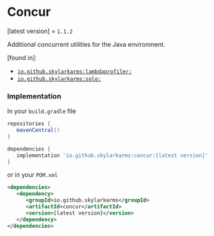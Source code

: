 # Concur
[latest version] = `1.1.2`

Additional concurrent utilities for the Java environment.

[found in]:
   - [`io.github.skylarkarms:lambdaprofiler:`](https://github.com/Skylarkarms/LambdaProfiler)
   - [`io.github.skylarkarms:solo:`](https://github.com/Skylarkarms/solo)

### Implementation
In your `build.gradle` file
```groovy
repositories {
   mavenCentral()
}

dependencies {
   implementation 'io.github.skylarkarms:concur:[latest version]'
}
```

or in your `POM.xml`
```xml
<dependencies>
   <dependency>
      <groupId>io.github.skylarkarms</groupId>
      <artifactId>concur</artifactId>
      <version>[latest version]</version>
   </dependency>
</dependencies>
```
